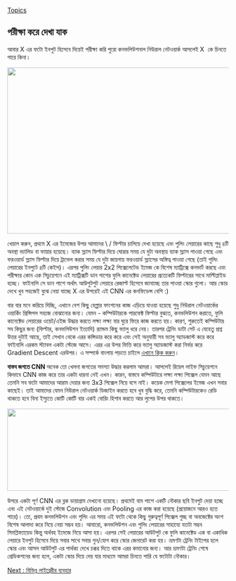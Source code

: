 [Topics](/SUMMARY.md)

## পরীক্ষা করে দেখা যাক  
আবার<span class="s1"> X </span>এর ফটো ইনপুট হিসেবে দিয়েই পরীক্ষা করি পুরো কনভলিউশনাল নিউরাল নেটওয়ার্ক আসলেই<span class="s1"> X  </span>কে চিনতে পারে কিনা।</p>
<p class="p1"><img class="aligncenter size-large wp-image-1756" src="https://nuhil.files.wordpress.com/2017/05/screen-shot-2017-05-20-at-9-15-54-pm.png?w=687" alt="" width="687" height="378" /></p>
<p class="p1">খেয়াল করুন<span class="s1">, </span>প্রথমে<span class="s1"> X </span>এর ইমেজের উপর আমাদের<span class="s1"> \ / </span>ফিল্টার চালিয়ে দেখা হয়েছে এবং পুলিং লেয়ারের কাছে শুধু ৪টি অবস্থা ভ্যালিড বা ফায়ার হয়েছে। ব্যাক স্ল্যাস ফিল্টার দিয়ে ঘোরার সময় যে দুটা অবস্থায় ব্যাক স্ল্যাস পাওয়া গেছে এবং ফরওয়ার্ড স্ল্যাস ফিল্টার দিয়ে ট্রাভেল করার সময় যে দুটা জায়গায় ফরওয়ার্ড স্ল্যাসের অস্তিত্ব পাওয়া গেছে<span class="s1"> (</span>তাই পুলিং লেয়ারের ইনপুটে ৪টি কেইস<span class="s1">)</span>। এরপর পুলিং লেয়ার<span class="s1"> 2x2 </span>পিক্সেলেটেড ইমেজ কে বিশেষ ম্যাট্রিক্সে কনভার্ট করছে এবং পরীক্ষার কোন এক সিচুয়েশনে এই ম্যাট্রিক্সটি ডান পাশের ফুলি কানেক্টেড লেয়ারের প্রত্যেকটি ফিল্টারের সাথে মাল্টিপ্লাইড হচ্ছে। ফাইনালি সে ডান পাশে অর্থাৎ আউপুটপুট লেয়ারে রেজাল্ট হিসেবে জানাচ্ছে তার পাওয়া স্কোর গুলো। আর স্কোর দেখে খুব সহজেই বুঝে নেয়া যাচ্ছে<span class="s1"> X </span>এর উপরেই এই<span class="s1"> CNN </span>এর কনফিডেন্স বেশি<span class="s1"> :)</span></p>
<p class="p1">বার বার মনে করিয়ে দিচ্ছি<span class="s1">, </span>এখানে বেশ কিছু হেল্পার ফাংশনের কাজ এড়িয়ে যাওয়া হয়েছে শুধু নিউরাল নেটওয়ার্কের ওয়ার্কিং প্রিন্সিপল সহজে বোঝানোর জন্য। যেমন<span class="s1"> - </span>কম্পিউটারকে পারফেক্ট ফিল্টার বুঝতে<span class="s1">, </span>কনভলিউশন করাতে<span class="s1">, </span>ফুলি কানেক্টেড লেয়ারের ওয়েট<span class="s1">/</span>এইজ উদ্ধার করতে লক্ষ্য লক্ষ্য বার ঘুরে ফিরে কাজ করতে হয়। কারণ<span class="s1">, </span>শুরুতেই কম্পিউটার সব কিছুর জন্য<span class="s1"> (</span>ফিল্টার<span class="s1">, </span>কনভলিউশন ইত্যাদি<span class="s1">) </span>র‍্যান্ডম কিছু ভ্যালু ধরে নেয়। তারপর ট্রেনিং ডাটা সেট এ যেহেতু প্রশ্ন উত্তর দুটাই আছে<span class="s1">, </span>তাই সেখান থেকে এরর কন্সিডার করে করে এবং সেই অনুযায়ী সব ভ্যালু অ্যাডজাস্ট করে করে ফাইনালি এরকম স্ট্যাবল একটা স্টেজে আসে। এরর এর উপর ভিত্তি করে ভ্যালু অ্যাডজাস্ট করা নির্ভর করে<span class="s1"> Gradient Descent </span>এরউপর। এ সম্পর্কে বাংলায় পড়তে চাইলে <a href="https://ml.howtocode.com.bd/linear_regression/linear_regression_2.html">এখানে ক্লিক করুন</a>।</p>
<p class="p1"><strong>বাস্তব জগতে<span class="s1"> CNN  
</span></strong>অনেক তো খেলনা জগতের সমস্যা উদ্ধার করলাম আমরা। আসলেই রিয়েল লাইফ সিচুয়েশনে কিভাবে<span class="s1"> CNN </span>কাজ করে তার একটা ধারনা নেই এখন। কারন<span class="s1">, </span>বাস্তবে কম্পিউটারে লক্ষ্য লক্ষ্য পিক্সেল যেমন আছে তেমনি সব ফটো আমাদের আরাম দেয়ার জন্য<span class="s1"> 3x3 </span>পিক্সেল নিয়ে বসে নাই। কয়েক মেগা পিক্সেলের ইমেজ এখন সবার কাছেই। তাই আমাদের যেমন নিউরাল নেটওয়ার্ক ডিজাইন করতে হবে খুব বুদ্ধি করে<span class="s1">, </span>তেমনি কম্পিউটারকেও রেডি থাকতে হবে বিনা ইস্যুতে কোটি<span class="s1"><span class="Apple-converted-space"> </span></span>কোটি বার একই বোরিং হিশাব করতে আর লুপের উপর থাকতে।</p>
<p class="p1"><img class="aligncenter size-large wp-image-1757" src="https://nuhil.files.wordpress.com/2017/05/screen-shot-2015-11-07-at-7-26-20-am.png?w=687" alt="" width="687" height="187" /></p>
<p class="p1">উপরে একটা পূর্ণ<span class="s1"> CNN </span>এর ব্লক ডায়াগ্রাম দেখানো হয়েছে। প্রথমেই বাম পাশে একটি নৌকার ছবি ইনপুট দেয়া হচ্ছে এবং এই নেটওয়ার্কে দুই স্টেজে<span class="s1"> Convolution </span>এবং<span class="s1"> Pooling </span>এর কাজ করা হয়েছে<span class="s1"> (</span>প্রয়োজনে আরও হতে পারে<span class="s1">)</span>। তো<span class="s1">, </span>প্রথম কনভলিউশন এবং পুলিং এর সময় এই ফটো থেকে কিছু গুরুত্বপূর্ণ পিক্সেল গুচ্ছ বা অবজেক্টের অংশ বিশেষ আলাদা করে নিয়ে নেয়া সম্ভব হয়। আবারো<span class="s1">, </span>কনভলিউশন এবং পুলিং লেয়ারের সাহায্যে যতটা সম্ভব সিমপ্লিফ্যায়েড কিন্তু অর্থবহ ইমেজে নিয়ে আসা হয়। এরপর সেই লেয়ারের আউটপুট কে ফুলি কানেক্টেড এক বা একাধিক লেয়ারে ইনপুট হিসেবে দিয়ে সবার সাথে সবার গুন<span class="s1">/</span>যোগ করে স্কোর জেনারেট করা হয়। ভ্রমণটা ট্রেনিং টাইপের হলে স্কোর এবং আসল আউটপুট এর পার্থক্য দেখে চক্কর দিতে থাকে এরর কমানোর জন্য। আর ভ্রমণটা ট্রেনিং শেষে প্রেডিকশনের জন্য হলে<span class="s1">, </span>একটা স্কোর দিয়ে দেয় যার মাধ্যমে আমরা চিনতে পারি যে ফটোটা নৌকার।</p>


[Next : বিভিন্ন লাইব্রেরীর ব্যবহার](dl-libraries.md)